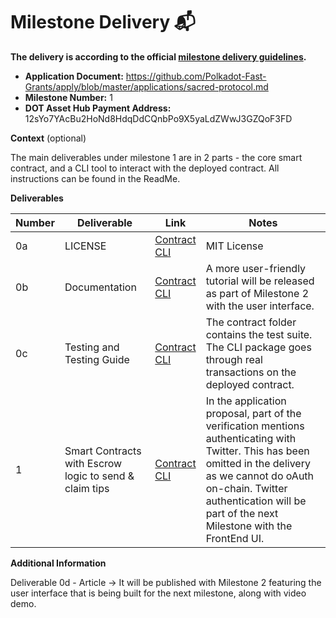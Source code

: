 # Milestone Delivery 📬

**The delivery is according to the official [milestone delivery guidelines](https://github.com/Polkadot-Fast-Grants/delivery/blob/master/delivery-guidelines.md).**  

* **Application Document:** https://github.com/Polkadot-Fast-Grants/apply/blob/master/applications/sacred-protocol.md
* **Milestone Number:** 1
* **DOT Asset Hub Payment Address:** 12sYo7YAcBu2HoNd8HdqDdCQnbPo9X5yaLdZWwJ3GZQoF3FD

**Context** (optional)

The main deliverables under milestone 1 are in 2 parts - the core smart contract, and a CLI tool to interact with the deployed contract.
All instructions can be found in the ReadMe. 

**Deliverables**

| Number | Deliverable | Link | Notes |
| ------ | ----------- | ---- | ----- |
| 0a | LICENSE | [Contract](https://github.com/Sacred-Protocol/sacred-core-polkadot/blob/0564a8fb3709838c958ca3c03fa287461994443c/LICENSE) <br> [CLI](https://github.com/Sacred-Protocol/sacred-cli-polkadot/blob/ecdd4ce172f3785a9d3ca953cd6fa40b481ee62f/LICENSE) | MIT License |
| 0b | Documentation | [Contract](https://github.com/Sacred-Protocol/sacred-core-polkadot/blob/0564a8fb3709838c958ca3c03fa287461994443c/README.md) <br> [CLI](https://github.com/Sacred-Protocol/sacred-cli-polkadot/blob/ecdd4ce172f3785a9d3ca953cd6fa40b481ee62f/README.md) | A more user-friendly tutorial will be released as part of Milestone 2 with the user interface. |
| 0c | Testing and Testing Guide | [Contract](https://github.com/Sacred-Protocol/sacred-core-polkadot/blob/0564a8fb3709838c958ca3c03fa287461994443c/test/SacredEscrow.test.js) <br> [CLI](https://github.com/Sacred-Protocol/sacred-cli-polkadot/blob/ecdd4ce172f3785a9d3ca953cd6fa40b481ee62f/README.md) | The contract folder contains the test suite. The CLI package goes through real transactions on the deployed contract. |
| 1 | Smart Contracts with Escrow logic to send & claim tips | [Contract](https://github.com/Sacred-Protocol/sacred-core-polkadot/tree/0564a8fb3709838c958ca3c03fa287461994443c) <br> [CLI](https://github.com/Sacred-Protocol/sacred-cli-polkadot/tree/ecdd4ce172f3785a9d3ca953cd6fa40b481ee62f) | In the application proposal, part of the verification mentions authenticating with Twitter. This has been omitted in the delivery as we cannot do oAuth on-chain. Twitter authentication will be part of the next Milestone with the FrontEnd UI. |


**Additional Information**

Deliverable 0d - Article -> It will be published with Milestone 2 featuring the user interface that is being built for the next milestone, along with video demo.
